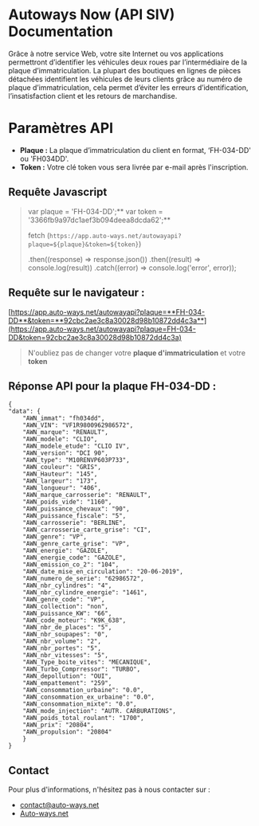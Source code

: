 # Autoways Now (API SIV) Documentation

Grâce à notre service Web, votre site Internet ou vos applications permettront d’identifier les véhicules deux roues par l’intermédiaire de la plaque d’immatriculation. La plupart des boutiques en lignes de pièces détachées identifient les véhicules de leurs clients grâce au numéro de plaque d’immatriculation, cela permet d’éviter les erreurs d’identification, l’insatisfaction client et les retours de marchandise.


# Paramètres API

 - **Plaque :** La plaque d’immatriculation du client en format, ‘FH-034-DD' ou 'FH034DD'.
-   **Token :** Votre clé token vous sera livrée par e-mail après l'inscription.

## Requête Javascript

 > var plaque = 'FH-034-DD';**
> var token = '3366fb9a97dc1aef3b094deea8dcda62';**
> 
> fetch (`https://app.auto-ways.net/autowayapi?plaque=${plaque}&token=${token}`)
> 
> .then((response) => response.json())
> .then((result) => console.log(result))
> .catch((error) => console.log('error', error));

## Requête sur  le navigateur :

[https://app.auto-ways.net/autowayapi?plaque=**FH-034-DD**&token=**92cbc2ae3c8a30028d98b10872dd4c3a**](https://app.auto-ways.net/autowayapi?plaque=FH-034-DD&token=92cbc2ae3c8a30028d98b10872dd4c3a)

> N'oubliez pas de changer votre **plaque d'immatriculation** et votre **token**

## Réponse API pour la plaque FH-034-DD :

    {
    "data": {
        "AWN_immat": "fh034dd",
        "AWN_VIN": "VF1R9800962986572",
        "AWN_marque": "RENAULT",
        "AWN_modele": "CLIO",
        "AWN_modele_etude": "CLIO IV",
        "AWN_version": "DCI 90",
        "AWN_type": "M10RENVP603P733",
        "AWN_couleur": "GRIS",
        "AWN_Hauteur": "145",
        "AWN_largeur": "173",
        "AWN_longueur": "406",
        "AWN_marque_carrosserie": "RENAULT",
        "AWN_poids_vide": "1160",
        "AWN_puissance_chevaux": "90",
        "AWN_puissance_fiscale": "5",
        "AWN_carrosserie": "BERLINE",
        "AWN_carrosserie_carte_grise": "CI",
        "AWN_genre": "VP",
        "AWN_genre_carte_grise": "VP",
        "AWN_energie": "GAZOLE",
        "AWN_energie_code": "GAZOLE",
        "AWN_emission_co_2": "104",
        "AWN_date_mise_en_circulation": "20-06-2019",
        "AWN_numero_de_serie": "62986572",
        "AWN_nbr_cylindres": "4",
        "AWN_nbr_cylindre_energie": "1461",
        "AWN_genre_code": "VP",
        "AWN_collection": "non",
        "AWN_puissance_KW": "66",
        "AWN_code_moteur": "K9K_638",
        "AWN_nbr_de_places": "5",
        "AWN_nbr_soupapes": "0",
        "AWN_nbr_volume": "2",
        "AWN_nbr_portes": "5",
        "AWN_nbr_vitesses": "5",
        "AWN_Type_boite_vites": "MECANIQUE",
        "AWN_Turbo_Comprressor": "TURBO",
        "AWN_depollution": "OUI",
        "AWN_empattement": "259",
        "AWN_consommation_urbaine": "0.0",
        "AWN_consommation_ex_urbaine": "0.0",
        "AWN_consommation_mixte": "0.0",
        "AWN_mode_injection": "AUTR. CARBURATIONS",
        "AWN_poids_total_roulant": "1700",
        "AWN_prix": "20804",
        "AWN_propulsion": "20804"
	    }
    }
    

## Contact

Pour plus d'informations, n'hésitez pas à nous contacter  sur :

 - [contact@auto-ways.net](mailto:contact.auto-ways.net)
 - [Auto-ways.net](Auto-ways.net)

